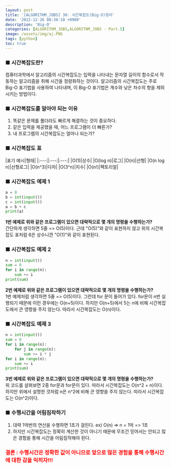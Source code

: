 ```yaml
---
layout: post
title: '[ALGORITHM_JOBS] 30. 시간복잡도(Big-O)정리'
date: '2022-12-26 08:30:10 +0900'
description: 'Big-O'
categories: [ALGORITHM_JOBS,ALGORITHM_JOBS - Part.5]
image: /assets/img/aj.PNG
tags: [python]
toc: true
---
```

### <b>■ 시간복잡도란?</b>
컴퓨터과학에서 알고리즘의 시간복잡도는 입력을 나타내는 문자열 길이의 함수로서 작동하는 알고리즘을 취해 시간을 정량화하는 것이다.
알고리즘의 시간복잡도는 주로 Big-O 표기법을 사용하여 나타내며, 이 Big-O 표기법은 계수와 낮은 차수의 항을 제외시키는 방법이다.

### <b>■ 시간복잡도를 알아야 되는 이유</b>
1. 똑같은 문제를 풀더라도 빠르게 해결하는 것이 중요하다.
2. 같은 입력을 제공했을 때, 어느 프로그램이 더 빠른가?
3. 내 프로그램의 시간복잡도는 얼마나 되는가?

### <b>■ 시간복잡도 표</b>

|표기 예시|형태|
|:---:|:---:|:---:|
|O(1)|상수|
|O(log n)|로그|
|O(n)|선형|
|O(n log n)|선형로그|
|O(n^3)|다차|
|O(3^n)|지수|
|O(n!)|팩토리얼|

### <b>■ 시간복잡도 예제 1</b>
<div markdown="1">

~~~python
a = 0 
b = int(input())
c = int(input())
a = b + c 
print(a)
~~~
</div>

<b>1번 예제로 위와 같은 프로그램이 있으면 대략적으로 몇 개의 명령을 수행하는가?<br></b>
간단하게 생각하면 5줄 => O(5)이다. 근데 "O(5)"와 같이 표현하지 않고 위의 시간복잡도 표처럼 6은 상수니깐 "O(1)"와 같이 표현된다.

### <b>■ 시간복잡도 예제 2</b>
<div markdown="1">

~~~python
n = int(input())
sum = 0
for i in range(n):
    sum += i
print(sum)
~~~
</div>

<b>2번 예제로 위와 같은 프로그램이 있으면 대략적으로 몇 개의 명령을 수행하는가?<br></b>
1번 예제처럼 생각하면 5줄 => O(5)이다. 그런데 for 문이 들어가 있다. for문이 n번 실행되기 때문에 이런 경우에는 O(n+5)이다.
하지만 O(n+5)에서 5는 n에 비해 시간복잡도에서 큰 영향을 주지 않는다. 따라서 시간복잡도는 O(n)이다.

### <b>■ 시간복잡도 예제 3</b>
<div markdown="1">

~~~python
n = int(input())
sum = 0
for i in range(n):
    for j in range(n):
        sum += i * j
for i in range(n):
    sum += i
print(sum)
~~~
</div>

<b>3번 예제로 위와 같은 프로그램이 있으면 대략적으로 몇 개의 명령을 수행하는가?<br></b>
위 코드를 살펴보면 2중 for문과 for문이 있다. 따라서 시간복잡도는 O(n^2 + n)이다. 하지만 위에서 설명한 것처럼 n은 n^2에 비해 큰 영향을 주지 않는다.
따라서 시간복잡도는 O(n^2)이다.

### <b>■ 수행시간을 어림짐작하기</b>
1. 대략 1억번의 연산을 수행하면 1초가 걸린다. ex) O(n) => n = 1억 => 1초<br>
2. 하지만 시간복잡도는 정확히 계산한 것이 아니기 때문에 무조건 믿어서는 안되고 많은 경험을 통해 시간을 어림짐작해야 된다.<br>

### <b style="color:red">결론 : 수행시간은 정확한 값이 아니므로 앞으로 많은 경험을 통해 수행시간에 대한 감을 익히자!!!</b>